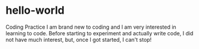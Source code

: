 # hello-world
Coding Practice
I am brand new to coding and I am very interested in learning to code. Before starting to experiment and actually write code, I did not have much interest, but, once I got started, I can't stop!

